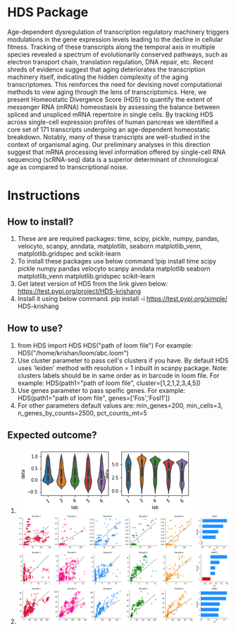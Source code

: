 # HDS Package

Age-dependent dysregulation of transcription regulatory machinery triggers modulations in the gene expression levels leading to the decline in cellular fitness. Tracking of these transcripts along the temporal axis in multiple species revealed a spectrum of evolutionarily conserved pathways, such as electron transport chain, translation regulation, DNA repair, etc. Recent shreds of evidence suggest that aging deteriorates the transcription machinery itself, indicating the hidden complexity of the aging transcriptomes. This reinforces the need for devising novel computational methods to view aging through the lens of transcriptomics. Here, we present Homeostatic Divergence Score (HDS) to quantify the extent of messenger RNA (mRNA) homeostasis by assessing the balance between spliced and unspliced mRNA repertoire in single cells. By tracking HDS across single-cell expression profiles of human pancreas we identified a core set of 171 transcripts undergoing an age-dependent homeostatic breakdown. Notably, many of these transcripts are well-studied in the context of organismal aging. Our preliminary analyses in this direction suggest that mRNA processing level information offered by single-cell RNA sequencing (scRNA-seq) data is a superior determinant of chronological age as compared to transcriptional noise.

# Instructions

## How to install?
1. These are are required packages: 
	time, scipy, pickle, numpy, pandas, velocyto, scanpy, anndata, matplotlib, seaborn matplotlib_venn, 		matplotlib.gridspec and scikit-learn
2. To install these packages use below command
	!pip install time scipy pickle numpy pandas velocyto scanpy anndata matplotlib seaborn matplotlib_venn 		matplotlib.gridspec scikit-learn
3. Get latest version of HDS from the link given below:
	https://test.pypi.org/project/HDS-krishang
4. Install it using below command.
	pip install -i https://test.pypi.org/simple/ HDS-krishang

## How to use?
1. from HDS import HDS
   HDS("path of loom file") 
   For example: HDS("/home/krishan/loom/abc.loom")
2. Use cluster parameter to pass cell's clusters if you have. By default  HDS uses 'leiden' method with resolution = 	1 inbuilt in scanpy package. Note: clusters labels should be in same order as in barcode in loom file.
   For example:
   HDS(path1="path of loom file", cluster=[1,2,1,2,3,4,5])
3. Use genes parameter to pass speific genes.
   For example:
   HDS(path1="path of loom file", genes=['Fos','Fosl1'])
4. For other parameters default values are:
   min_genes=200, min_cells=3, n_genes_by_counts=2500, pct_counts_mt=5
   
## Expected outcome?
1. ![Rsquare and mutual information score](https://github.com/krishan57gupta/HDS/blob/main/images/violin_plot.png)
2. ![portrait of rhomeostatis genes](https://github.com/krishan57gupta/HDS/blob/main/images/HDS.png?raw=true)



